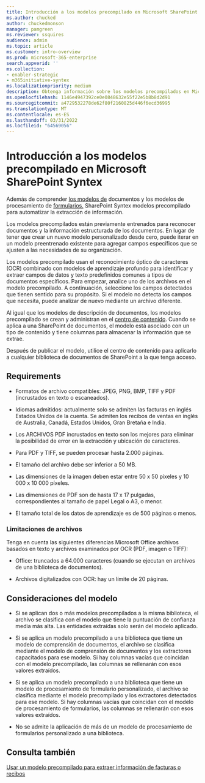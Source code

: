 ```yaml
---
title: Introducción a los modelos precompilado en Microsoft SharePoint Syntex
ms.author: chucked
author: chuckedmonson
manager: pamgreen
ms.reviewer: ssquires
audience: admin
ms.topic: article
ms.customer: intro-overview
ms.prod: microsoft-365-enterprise
search.appverid: ''
ms.collection:
- enabler-strategic
- m365initiative-syntex
ms.localizationpriority: medium
description: Obtenga información sobre los modelos precompilados en Microsoft SharePoint Syntex.
ms.openlocfilehash: 1146e4947392ce0e0848632e55f22e5b8b8d2d91
ms.sourcegitcommit: a4729532278de62f80f2160825d446f6ecd36995
ms.translationtype: MT
ms.contentlocale: es-ES
ms.lasthandoff: 03/31/2022
ms.locfileid: "64569056"
---
```

# <a name="prebuilt-models-overview-in-microsoft-sharepoint-syntex"></a>Introducción a los modelos precompilado en Microsoft SharePoint Syntex

Además de comprender [los modelos de](document-understanding-overview.md) documentos y los modelos de procesamiento de [formularios,](form-processing-overview.md) SharePoint Syntex modelos precompilado para automatizar la extracción de información.

Los modelos precompilados están previamente entrenados para reconocer documentos y la información estructurada de los documentos. En lugar de tener que crear un nuevo modelo personalizado desde cero, puede iterar en un modelo preentrenado existente para agregar campos específicos que se ajusten a las necesidades de su organización. 

Los modelos precompilado usan el reconocimiento óptico de caracteres (OCR) combinado con modelos de aprendizaje profundo para identificar y extraer campos de datos y texto predefinidos comunes a tipos de documentos específicos. Para empezar, analice uno de los archivos en el modelo precompilado. A continuación, seleccione los campos detectados que tienen sentido para su propósito. Si el modelo no detecta los campos que necesita, puede analizar de nuevo mediante un archivo diferente.

Al igual que los modelos de descripción de documentos, los modelos precompilado se crean y administran en el [centro de contenido](create-a-content-center.md). Cuando se aplica a una SharePoint de documentos, el modelo está asociado con un tipo de contenido y tiene columnas para almacenar la información que se extrae. 

Después de publicar el modelo, utilice el centro de contenido para aplicarlo a cualquier biblioteca de documentos de SharePoint a la que tenga acceso.  

## <a name="requirements"></a>Requirements

- Formatos de archivo compatibles: JPEG, PNG, BMP, TIFF y PDF (incrustados en texto o escaneados).

- Idiomas admitidos: actualmente solo se admiten las facturas en inglés Estados Unidos de la cuenta. Se admiten los recibos de ventas en inglés de Australia, Canadá, Estados Unidos, Gran Bretaña e India.

- Los ARCHIVOS PDF incrustados en texto son los mejores para eliminar la posibilidad de error en la extracción y ubicación de caracteres.

- Para PDF y TIFF, se pueden procesar hasta 2.000 páginas.

- El tamaño del archivo debe ser inferior a 50 MB.

- Las dimensiones de la imagen deben estar entre 50 x 50 píxeles y 10 000 x 10 000 píxeles.

- Las dimensiones de PDF son de hasta 17 x 17 pulgadas, correspondientes al tamaño de papel Legal o A3, o menor.

- El tamaño total de los datos de aprendizaje es de 500 páginas o menos.

### <a name="file-limitations"></a>Limitaciones de archivos

Tenga en cuenta las siguientes diferencias Microsoft Office archivos basados en texto y archivos examinados por OCR (PDF, imagen o TIFF):

- Office: truncados a 64.000 caracteres (cuando se ejecutan en archivos de una biblioteca de documentos).

- Archivos digitalizados con OCR: hay un límite de 20 páginas.  

## <a name="model-considerations"></a>Consideraciones del modelo

- Si se aplican dos o más modelos precompilados a la misma biblioteca, el archivo se clasifica con el modelo que tiene la puntuación de confianza media más alta. Las entidades extraídas solo serán del modelo aplicado.

- Si se aplica un modelo precompilado a una biblioteca que tiene un modelo de comprensión de documentos, el archivo se clasifica mediante el modelo de comprensión de documentos y los extractores capacitados para ese modelo. Si hay columnas vacías que coincidan con el modelo precompilado, las columnas se rellenarán con esos valores extraídos.

- Si se aplica un modelo precompilado a una biblioteca que tiene un modelo de procesamiento de formulario personalizado, el archivo se clasifica mediante el modelo precompilado y los extractores detectados para ese modelo. Si hay columnas vacías que coincidan con el modelo de procesamiento de formularios, las columnas se rellenarán con esos valores extraídos.

- No se admite la aplicación de más de un modelo de procesamiento de formularios personalizado a una biblioteca.


## <a name="see-also"></a>Consulta también

[Usar un modelo precompilado para extraer información de facturas o recibos](prebuilt-overview.md)
 

